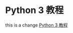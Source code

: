 Python 3 教程
============
this is a change
[Python 3 教程](https://www.liaoxuefeng.com/wiki/1016959663602400)

